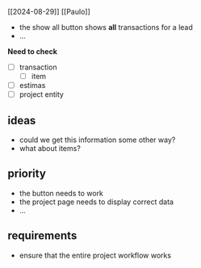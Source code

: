 [[2024-08-29]]
[[Paulo]]

- the show all button shows **all** transactions for a lead
- ...

**Need to check**
- [ ] transaction
	- [ ] item
- [ ] estimas
- [ ] project entity

## ideas
- could we get this information some other way?
- what about items?

## priority

- the button needs to work
- the project page needs to display correct data
- ...

## requirements

- ensure that the entire project workflow works